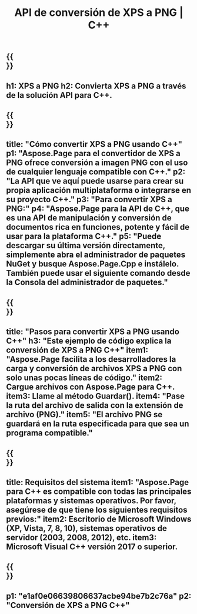 ﻿---
translation: true
template: /_templates/_conversion-child-cpp.md
title: API de conversión de XPS a PNG | C++
url: /cpp/conversion/xps-to-png/
description: Conversión de PS a PNG proporcionada por Aspose.Page para la solución API de C++. Funciona en C++ Runtime Environment para Windows de 32 bits, Windows de 64 bits y Linux de 64 bits.
informat: XPS
outformat: PNG
otherformats: EPS PS
---

{{<section banner>}}
---
h1: XPS a PNG
h2: Convierta XPS a PNG a través de la solución API para C++.
---

{{<section overview>}}
---
title: "Cómo convertir XPS a PNG usando C++"
p1: "Aspose.Page para el convertidor de XPS a PNG ofrece conversión a imagen PNG con el uso de cualquier lenguaje compatible con C++."
p2: "La API que ve aquí puede usarse para crear su propia aplicación multiplataforma o integrarse en su proyecto C++."
p3: "Para convertir XPS a PNG:"
p4: "Aspose.Page para la API de C++, que es una API de manipulación y conversión de documentos rica en funciones, potente y fácil de usar para la plataforma C++."
p5: "Puede descargar su última versión directamente, simplemente abra el administrador de paquetes NuGet y busque Aspose.Page.Cpp e instálelo. También puede usar el siguiente comando desde la Consola del administrador de paquetes."
---

{{<section feature1>}}
---
title: "Pasos para convertir XPS a PNG usando C++"
h3: "Este ejemplo de código explica la conversión de XPS a PNG C++"
item1: "Aspose.Page facilita a los desarrolladores la carga y conversión de archivos XPS a PNG con solo unas pocas líneas de código."
item2: Cargue archivos con Aspose.Page para C++.
item3: Llame al método Guardar().
item4: "Pase la ruta del archivo de salida con la extensión de archivo (PNG)."
item5: "El archivo PNG se guardará en la ruta especificada para que sea un programa compatible."
---

{{<section feature2>}}
---
title: Requisitos del sistema
item1: "Aspose.Page para C++ es compatible con todas las principales plataformas y sistemas operativos. Por favor, asegúrese de que tiene los siguientes requisitos previos:"
item2: Escritorio de Microsoft Windows (XP, Vista, 7, 8, 10), sistemas operativos de servidor (2003, 2008, 2012), etc.
item3: Microsoft Visual C++ versión 2017 o superior.
---

{{<section gist>}}
---
p1: "e1af0e06639806637acbe94be7b2c76a"
p2: "Conversión de XPS a PNG C++"
---

